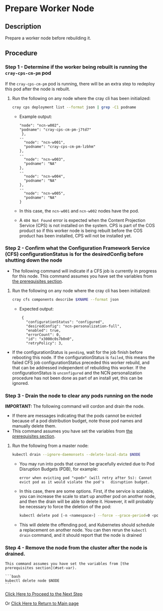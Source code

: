 # Prepare Worker Node

## Description

Prepare a worker node before rebuilding it.

## Procedure

### Step 1 - Determine if the worker being rebuilt is running the `cray-cps-cm-pm` pod

If the `cray-cps-cm-pm` pod is running, there will be an extra step to redeploy this pod after the node is rebuilt.

1. Run the following on any node where the cray cli has been initialized:

    ```bash
    cray cps deployment list --format json | grep -C1 podname
    ```

    * Example output:
  
      ```screen
      "node": "ncn-w002",
      "podname": "cray-cps-cm-pm-j7td7"
       },
      --
        "node": "ncn-w001",
        "podname": "cray-cps-cm-pm-lzbhm"
      },
      --
        "node": "ncn-w003",
        "podname": "NA"
      },
      --
        "node": "ncn-w004",
        "podname": "NA"
      },
      --
        "node": "ncn-w005",
        "podname": "NA"
      }
      ```
  
    * In this case, the `ncn-w001` and `ncn-w002` nodes have the pod.
    * A `404 Not Found` error is expected when the Content Projection Service (CPS) is not installed on the system. CPS is part of the COS product so if this worker node is being rebuilt before the COS product has been installed, CPS will not be installed yet.

### Step 2 - Confirm what the Configuration Framework Service (CFS) configurationStatus is for the desiredConfig before shutting down the node

* The following command will indicate if a CFS job is currently in progress for this node. This command assumes you have set the variables from [the prerequisites section](../Rebuild_NCNs.md#set-vars).

1. Run the following on any node where the cray cli has been initialized:

    ```bash
   cray cfs components describe $XNAME --format json
   ```
  
   * Expected output:

     ```screen
      {
        "configurationStatus": "configured",
        "desiredConfig": "ncn-personalization-full",
        "enabled": true,
        "errorCount": 0,
        "id": "x3000c0s7b0n0",
        "retryPolicy": 3,
      ```

* If the configurationStatus is `pending`, wait for the job finish before rebooting this node. If the configurationStatus is `failed`, this means the failed CFS job configurationStatus preceded this worker rebuild, and that can be addressed independent of rebuilding this worker. If the configurationStatus is `unconfigured` and the NCN personalization procedure has not been done as part of an install yet, this can be ignored.

### Step 3 - Drain the node to clear any pods running on the node

**IMPORTANT:** The following command will cordon and drain the node. 

* If there are messages indicating that the pods cannot be evicted because of a pod distribution budget, note those pod names and manually delete them. 
* This command assumes you have set the variables from [the prerequisites section](#set-var).

1. Run the following from a master node:

    ```bash
    kubectl drain --ignore-daemonsets --delete-local-data $NODE
    ```

    * You may run into pods that cannot be gracefully evicted due to Pod Disruption Budgets (PDB), for example:

      ```screen
      error when evicting pod "<pod>" (will retry after 5s): Cannot evict pod as it would violate the pod's   disruption budget.
      ```

    * In this case, there are some options. First, if the service is scalable, you can increase the scale to start up another pod on another node, and then the drain will be able to delete it. However, it will probably be necessary to force the deletion of the pod:

      ```bash
      kubectl delete pod [-n <namespace>] --force --grace-period=0 <pod>
      ```

    * This will delete the offending pod, and Kubernetes should schedule a replacement on another node. You can then rerun the `kubectl drain` command, and it should report that the node is drained

### Step 4 - Remove the node from the cluster after the node is drained.

    This command assumes you have set the variables from [the prerequisites section](#set-var).

    ```bash
    kubectl delete node $NODE
    ```

[Click Here to Proceed to the Next Step](Identify_Nodes_and_Update_Metadata.md)

Or [Click Here to Return to Main page](../Rebuild_NCNs.md)